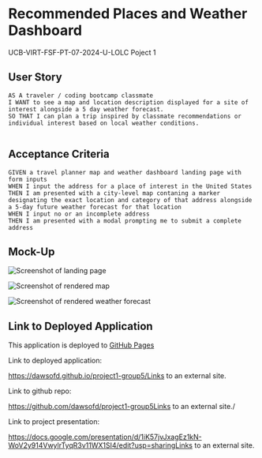 # Recommended Places and Weather Dashboard
UCB-VIRT-FSF-PT-07-2024-U-LOLC Poject 1

## User Story

```
AS A traveler / coding bootcamp classmate 
I WANT to see a map and location description displayed for a site of interest alongside a 5 day weather forecast. 
SO THAT I can plan a trip inspired by classmate recommendations or individual interest based on local weather conditions.  
 

```

## Acceptance Criteria 

```
GIVEN a travel planner map and weather dashboard landing page with form inputs
WHEN I input the address for a place of interest in the United States
THEN I am presented with a city-level map contaning a marker designating the exact location and category of that address alongside a 5-day future weather forecast for that location
WHEN I input no or an incomplete address 
THEN I am presented with a modal prompting me to submit a complete address

```

## Mock-Up
![Screenshot of landing page](./assets/images/landing-page-form.png)

![Screenshot of rendered map](./assets/images/rendered-map.png)

![Screenshot of rendered weather forecast](./assets/images/rendered-weather-forecast.png)

## Link to Deployed Application

This application is deployed to [GitHub Pages](https://dawsofd.github.io/project1-group5)

Link to deployed application:

https://dawsofd.github.io/project1-group5/Links to an external site.

Link to github repo:

https://github.com/dawsofd/project1-group5Links to an external site./

Link to project presentation:

https://docs.google.com/presentation/d/1iK57jvJxagEz1kN-WoV2y914VwylrTyqR3v11WX1SI4/edit?usp=sharingLinks to an external site.







